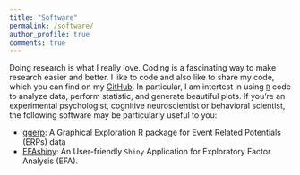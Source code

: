 ```yaml
---
title: "Software"
permalink: /software/
author_profile: true
comments: true
---
```

Doing research is what I really love. Coding is a fascinating way to make research easier and better. I like to code and also like to share my code, which you can find on my [GitHub](https://github.com/PsyChiLin). In particular, I am intertest in using [`R`](https://www.r-project.org/) code to analyze data, perform statistic, and generate beautiful plots. If you’re an experimental psychologist, cognitive neuroscientist or behavioral scientist, the following software may be particularly useful to you:

- [ggerp](https://github.com/PsyChiLin/ggerp): A Graphical Exploration R package for Event Related Potentials (ERPs) data
- [EFAshiny](https://github.com/PsyChiLin/EFAshiny): An User-friendly `Shiny` Application for Exploratory Factor Analysis (EFA). 
